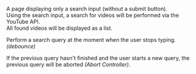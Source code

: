 A page displaying only a search input (without a submit button).  
Using the search input, a search for videos will be performed via the YouTube API.  
All found videos will be displayed as a list.

Perform a search query at the moment when the user stops typing. *(debounce)*

If the previous query hasn't finished and the user starts a new query, the previous query will be aborted *(Abort Controller)*.
